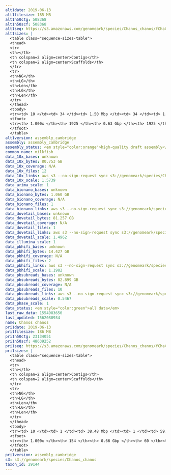 ```yaml
---
alt1date: 2019-06-13
alt1filesize: 185 MB
alt1n50ctg: 508368
alt1n50scf: 508368
alt1seq: https://s3.amazonaws.com/genomeark/species/Chanos_chanos/fChaCha1/assembly_cambridge/fChaCha1.alt.asm.20190613.fasta.gz
alt1sizes: |
  <table class="sequence-sizes-table">
  <thead>
  <tr>
  <th></th>
  <th colspan=2 align=center>Contigs</th>
  <th colspan=2 align=center>Scaffolds</th>
  </tr>
  <tr>
  <th>NG</th>
  <th>LG</th>
  <th>Len</th>
  <th>LG</th>
  <th>Len</th>
  </tr>
  </thead>
  <tbody>
  <tr><td> 10 </td><td> 34 </td><td> 1.50 Mbp </td><td> 34 </td><td> 1.50 Mbp </td></tr>  <tr><td> 20 </td><td> 86 </td><td> 1.02 Mbp </td><td> 86 </td><td> 1.02 Mbp </td></tr>  <tr><td> 30 </td><td> 159 </td><td> 0.77 Mbp </td><td> 159 </td><td> 0.77 Mbp </td></tr>  <tr><td> 40 </td><td> 251 </td><td> 0.63 Mbp </td><td> 251 </td><td> 0.63 Mbp </td></tr>  <tr style="background-color:#cccccc;"><td> 50 </td><td> 363 </td><td> 0.51 Mbp </td><td> 363 </td><td> 0.51 Mbp </td></tr>  <tr><td> 60 </td><td> 502 </td><td> 0.41 Mbp </td><td> 502 </td><td> 0.41 Mbp </td></tr>  <tr><td> 70 </td><td> 675 </td><td> 0.33 Mbp </td><td> 675 </td><td> 0.33 Mbp </td></tr>  <tr><td> 80 </td><td> 897 </td><td> 0.24 Mbp </td><td> 897 </td><td> 0.24 Mbp </td></tr>  <tr><td> 90 </td><td> 1203 </td><td> 0.17 Mbp </td><td> 1203 </td><td> 0.17 Mbp </td></tr>  <tr><td> 100 </td><td> 1924 </td><td> 721  bp </td><td> 1924 </td><td> 721  bp </td></tr>  </tbody>
  <tfoot>
  <tr><th> 1.000x </th><th> 1925 </th><th> 0.63 Gbp </th><th> 1925 </th><th> 0.63 Gbp </th></tr>
  </tfoot>
  </table>
alt1version: assembly_cambridge
assembly: assembly_cambridge
assembly_status: <em style="color:orange">high-quality draft assembly</em>
common_name: milkfish
data_10x_bases: unknown
data_10x_bytes: 80.753 GB
data_10x_coverage: N/A
data_10x_files: 12
data_10x_links: aws s3 --no-sign-request sync s3://genomeark/species/Chanos_chanos/fChaCha1/genomic_data/10x/ .<br>
data_10x_scale: 1.5739
data_arima_scale: 1
data_bionano_bases: unknown
data_bionano_bytes: 1.060 GB
data_bionano_coverage: N/A
data_bionano_files: 1
data_bionano_links: aws s3 --no-sign-request sync s3://genomeark/species/Chanos_chanos/fChaCha1/genomic_data/bionano/ .<br>
data_dovetail_bases: unknown
data_dovetail_bytes: 81.257 GB
data_dovetail_coverage: N/A
data_dovetail_files: 1
data_dovetail_links: aws s3 --no-sign-request sync s3://genomeark/species/Chanos_chanos/fChaCha1/genomic_data/dovetail/ .<br>
data_dovetail_scale: 1.4962
data_illumina_scale: 1
data_pbhifi_bases: unknown
data_pbhifi_bytes: 14.427 GB
data_pbhifi_coverage: N/A
data_pbhifi_files: 2
data_pbhifi_links: aws s3 --no-sign-request sync s3://genomeark/species/Chanos_chanos/fChaCha1/genomic_data/pacbio/ . --exclude "*scraps.bam*" --exclude "*subreads.bam*"<br>
data_pbhifi_scale: 1.1982
data_pbsubreads_bases: unknown
data_pbsubreads_bytes: 82.899 GB
data_pbsubreads_coverage: N/A
data_pbsubreads_files: 10
data_pbsubreads_links: aws s3 --no-sign-request sync s3://genomeark/species/Chanos_chanos/fChaCha1/genomic_data/pacbio/ . --exclude "*scraps.bam* --exclude "*ccs.bam*"<br>
data_pbsubreads_scale: 0.5467
data_phase_scale: 1
data_status: <em style="color:green">all data</em>
last_raw_data: 1554983650
last_updated: 1562080934
name: Chanos chanos
pri1date: 2019-06-13
pri1filesize: 186 MB
pri1n50ctg: 23134051
pri1n50scf: 48639252
pri1seq: https://s3.amazonaws.com/genomeark/species/Chanos_chanos/fChaCha1/assembly_cambridge/fChaCha1.pri.asm.20190613.fasta.gz
pri1sizes: |
  <table class="sequence-sizes-table">
  <thead>
  <tr>
  <th></th>
  <th colspan=2 align=center>Contigs</th>
  <th colspan=2 align=center>Scaffolds</th>
  </tr>
  <tr>
  <th>NG</th>
  <th>LG</th>
  <th>Len</th>
  <th>LG</th>
  <th>Len</th>
  </tr>
  </thead>
  <tbody>
  <tr><td> 10 </td><td> 1 </td><td> 38.48 Mbp </td><td> 1 </td><td> 59.74 Mbp </td></tr>  <tr><td> 20 </td><td> 3 </td><td> 37.80 Mbp </td><td> 2 </td><td> 58.65 Mbp </td></tr>  <tr><td> 30 </td><td> 5 </td><td> 31.75 Mbp </td><td> 3 </td><td> 53.91 Mbp </td></tr>  <tr><td> 40 </td><td> 7 </td><td> 23.79 Mbp </td><td> 4 </td><td> 51.09 Mbp </td></tr>  <tr style="background-color:#cccccc;"><td> 50 </td><td> 10 </td><td style="background-color:#88ff88;"> 23.13 Mbp </td><td> 5 </td><td style="background-color:#88ff88;"> 48.64 Mbp </td></tr>  <tr><td> 60 </td><td> 13 </td><td> 16.20 Mbp </td><td> 7 </td><td> 47.96 Mbp </td></tr>  <tr><td> 70 </td><td> 19 </td><td> 8.84 Mbp </td><td> 8 </td><td> 40.35 Mbp </td></tr>  <tr><td> 80 </td><td> 29 </td><td> 4.91 Mbp </td><td> 10 </td><td> 27.35 Mbp </td></tr>  <tr><td> 90 </td><td> 50 </td><td> 2.34 Mbp </td><td> 13 </td><td> 19.19 Mbp </td></tr>  <tr><td> 100 </td><td> 153 </td><td> 1.59 Kbp </td><td> 59 </td><td> 10.28 Kbp </td></tr>  </tbody>
  <tfoot>
  <tr><th> 1.000x </th><th> 154 </th><th> 0.66 Gbp </th><th> 60 </th><th> 0.66 Gbp </th></tr>
  </tfoot>
  </table>
pri1version: assembly_cambridge
s3: s3://genomeark/species/Chanos_chanos
taxon_id: 29144
---
```

